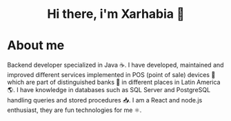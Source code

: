 <div align="center">
  <h1 align="center">Hi there, i'm Xarhabia 👋</h1>
</div>

# About me
Backend developer specialized in Java ☕. I have developed, maintained and improved different services implemented in POS (point of sale) devices 📱 which are part of distinguished banks 🏦 in different places in Latin America 🌎.
I have knowledge in databases such as SQL Server and PostgreSQL handling queries and stored procedures 📥. I am a React and node.js enthusiast, they are fun technologies for me ⚛.
